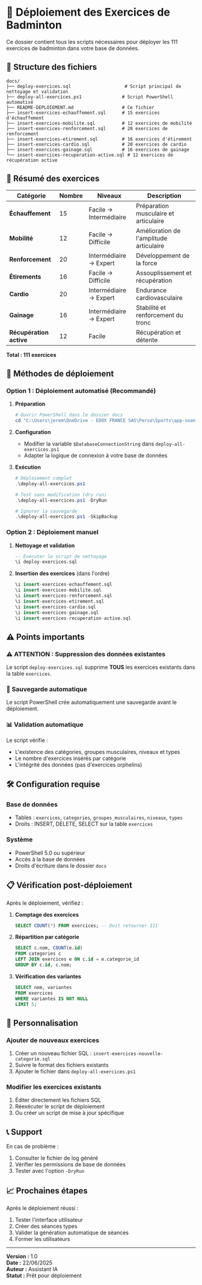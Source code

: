 # 🏸 Déploiement des Exercices de Badminton

Ce dossier contient tous les scripts nécessaires pour déployer les 111 exercices de badminton dans votre base de données.

## 📁 Structure des fichiers

```
docs/
├── deploy-exercices.sql                    # Script principal de nettoyage et validation
├── deploy-all-exercices.ps1               # Script PowerShell automatisé
├── README-DEPLOIEMENT.md                  # Ce fichier
├── insert-exercices-echauffement.sql      # 15 exercices d'échauffement
├── insert-exercices-mobilite.sql          # 12 exercices de mobilité
├── insert-exercices-renforcement.sql      # 20 exercices de renforcement
├── insert-exercices-etirement.sql         # 16 exercices d'étirement
├── insert-exercices-cardio.sql            # 20 exercices de cardio
├── insert-exercices-gainage.sql           # 16 exercices de gainage
└── insert-exercices-recuperation-active.sql # 12 exercices de récupération active
```

## 🎯 Résumé des exercices

| Catégorie | Nombre | Niveaux | Description |
|-----------|--------|---------|-------------|
| **Échauffement** | 15 | Facile → Intermédiaire | Préparation musculaire et articulaire |
| **Mobilité** | 12 | Facile → Difficile | Amélioration de l'amplitude articulaire |
| **Renforcement** | 20 | Intermédiaire → Expert | Développement de la force |
| **Étirements** | 16 | Facile → Difficile | Assouplissement et récupération |
| **Cardio** | 20 | Intermédiaire → Expert | Endurance cardiovasculaire |
| **Gainage** | 16 | Intermédiaire → Expert | Stabilité et renforcement du tronc |
| **Récupération active** | 12 | Facile | Récupération et détente |

**Total : 111 exercices**

## 🚀 Méthodes de déploiement

### Option 1 : Déploiement automatisé (Recommandé)

1. **Préparation**
   ```powershell
   # Ouvrir PowerShell dans le dossier docs
   cd "C:\Users\jerem\OneDrive - EDOX FRANCE SAS\Perso\Sports\app-seance-badminton\docs"
   ```

2. **Configuration**
   - Modifier la variable `$DatabaseConnectionString` dans `deploy-all-exercices.ps1`
   - Adapter la logique de connexion à votre base de données

3. **Exécution**
   ```powershell
   # Déploiement complet
   .\deploy-all-exercices.ps1
   
   # Test sans modification (dry run)
   .\deploy-all-exercices.ps1 -DryRun
   
   # Ignorer la sauvegarde
   .\deploy-all-exercices.ps1 -SkipBackup
   ```

### Option 2 : Déploiement manuel

1. **Nettoyage et validation**
   ```sql
   -- Exécuter le script de nettoyage
   \i deploy-exercices.sql
   ```

2. **Insertion des exercices** (dans l'ordre)
   ```sql
   \i insert-exercices-echauffement.sql
   \i insert-exercices-mobilite.sql
   \i insert-exercices-renforcement.sql
   \i insert-exercices-etirement.sql
   \i insert-exercices-cardio.sql
   \i insert-exercices-gainage.sql
   \i insert-exercices-recuperation-active.sql
   ```

## ⚠️ Points importants

### ⚠️ ATTENTION : Suppression des données existantes
Le script `deploy-exercices.sql` supprime **TOUS** les exercices existants dans la table `exercices`.

### 🔄 Sauvegarde automatique
Le script PowerShell crée automatiquement une sauvegarde avant le déploiement.

### 📊 Validation automatique
Le script vérifie :
- L'existence des catégories, groupes musculaires, niveaux et types
- Le nombre d'exercices insérés par catégorie
- L'intégrité des données (pas d'exercices orphelins)

## 🛠️ Configuration requise

### Base de données
- Tables : `exercices`, `categories`, `groupes_musculaires`, `niveaux`, `types`
- Droits : INSERT, DELETE, SELECT sur la table `exercices`

### Système
- PowerShell 5.0 ou supérieur
- Accès à la base de données
- Droits d'écriture dans le dossier `docs`

## 📋 Vérification post-déploiement

Après le déploiement, vérifiez :

1. **Comptage des exercices**
   ```sql
   SELECT COUNT(*) FROM exercices; -- Doit retourner 111
   ```

2. **Répartition par catégorie**
   ```sql
   SELECT c.nom, COUNT(e.id) 
   FROM categories c 
   LEFT JOIN exercices e ON c.id = e.categorie_id 
   GROUP BY c.id, c.nom;
   ```

3. **Vérification des variantes**
   ```sql
   SELECT nom, variantes 
   FROM exercices 
   WHERE variantes IS NOT NULL 
   LIMIT 5;
   ```

## 🔧 Personnalisation

### Ajouter de nouveaux exercices
1. Créer un nouveau fichier SQL : `insert-exercices-nouvelle-categorie.sql`
2. Suivre le format des fichiers existants
3. Ajouter le fichier dans `deploy-all-exercices.ps1`

### Modifier les exercices existants
1. Éditer directement les fichiers SQL
2. Réexécuter le script de déploiement
3. Ou créer un script de mise à jour spécifique

## 📞 Support

En cas de problème :
1. Consulter le fichier de log généré
2. Vérifier les permissions de base de données
3. Tester avec l'option `-DryRun`

## 📈 Prochaines étapes

Après le déploiement réussi :
1. Tester l'interface utilisateur
2. Créer des séances types
3. Valider la génération automatique de séances
4. Former les utilisateurs

---

**Version :** 1.0  
**Date :** 22/06/2025  
**Auteur :** Assistant IA  
**Statut :** Prêt pour déploiement 